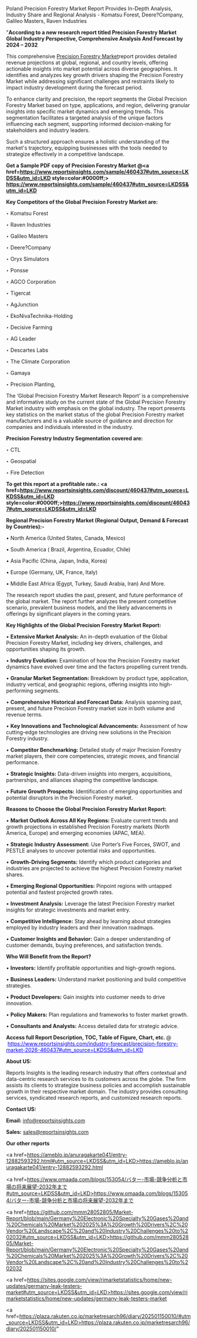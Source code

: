 Poland Precision Forestry Market Report Provides In-Depth Analysis, Industry Share and Regional Analysis - Komatsu Forest, Deere?Company, Galileo Masters, Raven Industries

"<strong>According to a new research report titled Precision Forestry Market Global Industry Perspective, Comprehensive Analysis And Forecast by 2024 – 2032</strong>

This comprehensive <a href=https://www.reportsinsights.com/sample/460437>Precision Forestry Market</a>report provides detailed revenue projections at global, regional, and country levels, offering actionable insights into market potential across diverse geographies. It identifies and analyzes key growth drivers shaping the Precision Forestry Market while addressing significant challenges and restraints likely to impact industry development during the forecast period.

To enhance clarity and precision, the report segments the Global Precision Forestry Market based on type, applications, and region, delivering granular insights into specific market dynamics and emerging trends. This segmentation facilitates a targeted analysis of the unique factors influencing each segment, supporting informed decision-making for stakeholders and industry leaders.

Such a structured approach ensures a holistic understanding of the market's trajectory, equipping businesses with the tools needed to strategize effectively in a competitive landscape.

<strong>Get a Sample PDF copy of Precision Forestry Market </strong><strong>@<a href=https://www.reportsinsights.com/sample/460437#utm_source=LKDSS&utm_id=LKD style=color:#0000ff;> https://www.reportsinsights.com/sample/460437#utm_source=LKDSS&utm_id=LKD</a></strong></font>

<strong>Key Competitors of the Global Precision Forestry Market are:</strong>

‣ Komatsu Forest

‣ Raven Industries

‣ Galileo Masters

‣ Deere?Company

‣ Oryx Simulators

‣ Ponsse

‣ AGCO Corporation

‣ Tigercat

‣ AgJunction

‣ EkoNivaTechnika-Holding

‣ Decisive Farming

‣ AG Leader

‣ Descartes Labs

‣ The Climate Corporation

‣ Gamaya

‣ Precision Planting,

The ‘Global Precision Forestry Market Research Report’ is a comprehensive and informative study on the current state of the Global Precision Forestry Market industry with emphasis on the global industry. The report presents key statistics on the market status of the global Precision Forestry market manufacturers and is a valuable source of guidance and direction for companies and individuals interested in the industry.

<strong>Precision Forestry Industry Segmentation covered are:</strong>

‣ CTL

‣ Geospatial

‣ Fire Detection

<strong>To get this report at a profitable rate.: <a href=https://www.reportsinsights.com/discount/460437#utm_source=LKDSS&utm_id=LKD style=color:#0000ff;>https://www.reportsinsights.com/discount/460437#utm_source=LKDSS&utm_id=LKD</a></strong></font>

<strong>Regional Precision Forestry Market (Regional Output, Demand &amp; Forecast by Countries):-</strong>

• North America (United States, Canada, Mexico)

• South America ( Brazil, Argentina, Ecuador, Chile)

• Asia Pacific (China, Japan, India, Korea)

• Europe (Germany, UK, France, Italy)

• Middle East Africa (Egypt, Turkey, Saudi Arabia, Iran) And More.

The research report studies the past, present, and future performance of the global market. The report further analyzes the present competitive scenario, prevalent business models, and the likely advancements in offerings by significant players in the coming years.

<strong>Key Highlights of the Global Precision Forestry Market Report:</strong>

• <strong>Extensive Market Analysis:</strong> An in-depth evaluation of the Global Precision Forestry Market, including key drivers, challenges, and opportunities shaping its growth.

• <strong>Industry Evolution:</strong> Examination of how the Precision Forestry market dynamics have evolved over time and the factors propelling current trends.

• <strong>Granular Market Segmentation:</strong> Breakdown by product type, application, industry vertical, and geographic regions, offering insights into high-performing segments.

• <strong>Comprehensive Historical and Forecast Data:</strong> Analysis spanning past, present, and future Precision Forestry market size in both volume and revenue terms.

• <strong>Key Innovations and Technological Advancements:</strong> Assessment of how cutting-edge technologies are driving new solutions in the Precision Forestry industry.

• <strong>Competitor Benchmarking:</strong> Detailed study of major Precision Forestry market players, their core competencies, strategic moves, and financial performance.

• <strong>Strategic Insights:</strong> Data-driven insights into mergers, acquisitions, partnerships, and alliances shaping the competitive landscape.

• <strong>Future Growth Prospects:</strong> Identification of emerging opportunities and potential disruptors in the Precision Forestry market.

<strong>Reasons to Choose the Global Precision Forestry Market Report:</strong>

• <strong>Market Outlook Across All Key Regions:</strong> Evaluate current trends and growth projections in established Precision Forestry markets (North America, Europe) and emerging economies (APAC, MEA).

• <strong>Strategic Industry Assessment:</strong> Use Porter’s Five Forces, SWOT, and PESTLE analyses to uncover potential risks and opportunities.

• <strong>Growth-Driving Segments:</strong> Identify which product categories and industries are projected to achieve the highest Precision Forestry market shares.

• <strong>Emerging Regional Opportunities:</strong> Pinpoint regions with untapped potential and fastest projected growth rates.

• <strong>Investment Analysis:</strong> Leverage the latest Precision Forestry market insights for strategic investments and market entry.

• <strong>Competitive Intelligence:</strong> Stay ahead by learning about strategies employed by industry leaders and their innovation roadmaps.

• <strong>Customer Insights and Behavior:</strong> Gain a deeper understanding of customer demands, buying preferences, and satisfaction trends.

<strong>Who Will Benefit from the Report?</strong>

• <strong>Investors:</strong> Identify profitable opportunities and high-growth regions.

• <strong>Business Leaders:</strong> Understand market positioning and build competitive strategies.

• <strong>Product Developers:</strong> Gain insights into customer needs to drive innovation.

• <strong>Policy Makers:</strong> Plan regulations and frameworks to foster market growth.

• <strong>Consultants and Analysts:</strong> Access detailed data for strategic advice.
</ul>
<strong>Access full Report Description, TOC, Table of Figure, Chart, etc. </strong>@  <a href=https://www.reportsinsights.com/industry-forecast/precision-forestry-market-2026-460437#utm_source=LKDSS&utm_id=LKD style=color:#0000ff;>https://www.reportsinsights.com/industry-forecast/precision-forestry-market-2026-460437#utm_source=LKDSS&utm_id=LKD</a></font>

<strong><strong>About US</strong>:</strong>

Reports Insights is the leading research industry that offers contextual and data-centric research services to its customers across the globe. The firm assists its clients to strategize business policies and accomplish sustainable growth in their respective market domain. The industry provides consulting services, syndicated research reports, and customized research reports.

<strong>Contact US:</strong>

<p class=""""><b>Email:</b> <a href=mailto:info@reportsinsights.com>info@reportsinsights.com</a></p>
<p class=""""><b>Sales:</b> <a href=mailto:sales@reportsinsights.com>sales@reportsinsights.com</a></p>

<strong>Our other reports</strong>

<a href=https://ameblo.jp/anuragakarte041/entry-12882593292.html#utm_source=LKDSS&utm_id=LKD>https://ameblo.jp/anuragakarte041/entry-12882593292.html</a>

<a href=https://www.omaada.com/blogs/153054/バター-市場-競争分析と市場の将来展望-2032年まで#utm_source=LKDSS&utm_id=LKD>https://www.omaada.com/blogs/153054/バター-市場-競争分析と市場の将来展望-2032年まで</a>

<a href=https://github.com/mmm28052805/Market-Report/blob/main/Germany%20Electronic%20Specialty%20Gases%20and%20Chemicals%20Market%202025%3A%20Growth%20Drivers%2C%20Vendor%20Landscape%2C%20and%20Industry%20Challenges%20to%202032#utm_source=LKDSS&utm_id=LKD>https://github.com/mmm28052805/Market-Report/blob/main/Germany%20Electronic%20Specialty%20Gases%20and%20Chemicals%20Market%202025%3A%20Growth%20Drivers%2C%20Vendor%20Landscape%2C%20and%20Industry%20Challenges%20to%202032</a>

<a href=https://sites.google.com/view/rimarketstatistics/home/new-updates/germany-leak-testers-market#utm_source=LKDSS&utm_id=LKD>https://sites.google.com/view/rimarketstatistics/home/new-updates/germany-leak-testers-market</a>

<a href=https://plaza.rakuten.co.jp/marketresarch96/diary/202501150010/#utm_source=LKDSS&utm_id=LKD>https://plaza.rakuten.co.jp/marketresarch96/diary/202501150010/</a>"
